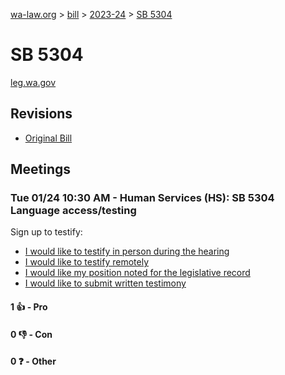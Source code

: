 [wa-law.org](/) > [bill](/bill/) > [2023-24](/bill/2023-24/) > [SB 5304](/bill/2023-24/sb/5304/)

# SB 5304
[leg.wa.gov](https://app.leg.wa.gov/billsummary?BillNumber=5304&Year=2023&Initiative=false)

## Revisions
* [Original Bill](1/)

## Meetings
### Tue 01/24 10:30 AM - Human Services (HS): SB 5304 Language access/testing
Sign up to testify:
* [I would like to testify in person during the hearing](https://app.leg.wa.gov/csi/Testifier/Add?chamber=House&mId=30460&aId=149429&caId=20541&tId=1)
* [I would like to testify remotely](https://app.leg.wa.gov/csi/Testifier/Add?chamber=House&mId=30460&aId=149429&caId=20541&tId=2)
* [I would like my position noted for the legislative record](https://app.leg.wa.gov/csi/Testifier/Add?chamber=House&mId=30460&aId=149429&caId=20541&tId=3)
* [I would like to submit written testimony](https://app.leg.wa.gov/csi/Testifier/Add?chamber=House&mId=30460&aId=149429&caId=20541&tId=4)

#### 1 👍 - Pro

#### 0 👎 - Con

#### 0 ❓ - Other
